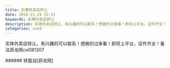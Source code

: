 ```yaml
---
title: 趴赛外卖店转让
date: 2018-11-29 15:13
keywords: 趴赛外卖店转让
description: 实体外卖店转让，有兴趣的可以联系！想做的过来看！即将上平台，证件齐全！备注菲龙网cxl081207
categories: used
---
```

<td class="t_f" id="postmessage_2376907">

实体外卖店转让，有兴趣的可以联系！想做的过来看！即将上平台，证件齐全！备注菲龙网cxl081207<br/>
</td>
###### 转载自[菲龙网]